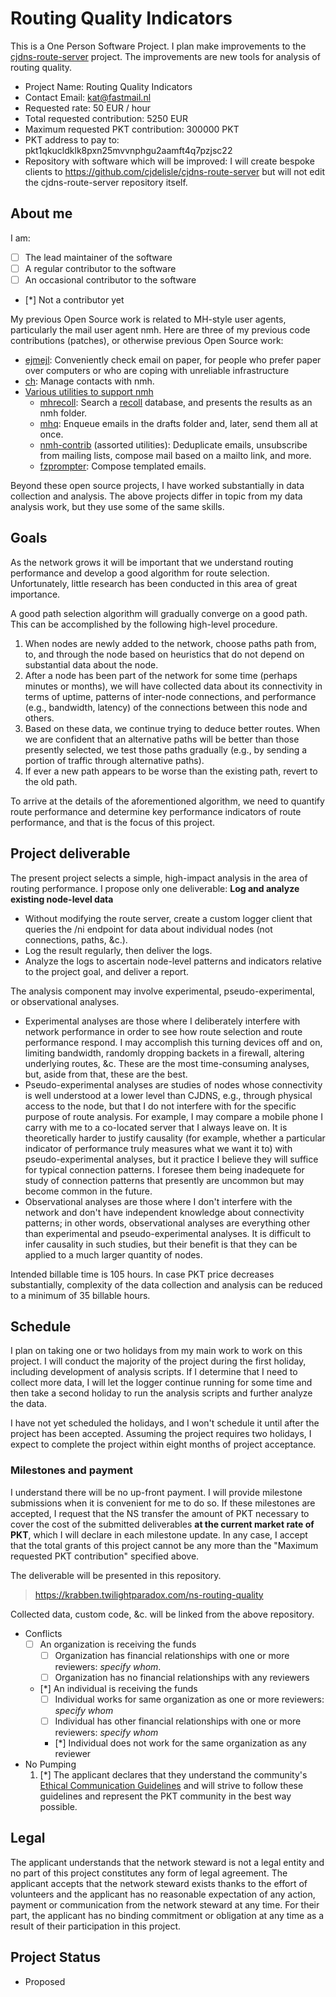 # Routing Quality Indicators

This is a One Person Software Project. I plan make improvements to the
[cjdns-route-server](https://github.com/cjdelisle/cjdns-route-server) project.
The improvements are new tools for analysis of routing quality.

* Project Name: Routing Quality Indicators
* Contact Email: kat@fastmail.nl
* Requested rate: 50 EUR / hour
* Total requested contribution: 5250 EUR
* Maximum requested PKT contribution: 300000 PKT
* PKT address to pay to: pkt1qkucldklk8pxn25mvvnphgu2aamft4q7pzjsc22
* Repository with software which will be improved:
  I will create bespoke clients to https://github.com/cjdelisle/cjdns-route-server
  but will not edit the cjdns-route-server repository itself.

## About me

I am:

* [ ] The lead maintainer of the software
* [ ] A regular contributor to the software
* [ ] An occasional contributor to the software
* [*] Not a contributor yet

My previous Open Source work is related to MH-style user agents, particularly
the mail user agent nmh. Here are three of my previous code contributions
(patches), or otherwise previous Open Source work:

* [ejmejl](https://krabben.twilightparadox.com/fossil/ejmejl/dir?ci=tip):
  Conveniently check email on paper, for people who prefer paper over computers
  or who are coping with unreliable infrastructure
* [ch](https://krabben.twilightparadox.com/fossil/ch/dir?ci=tip):
  Manage contacts with nmh.
* [Various utilities to support nmh](https://lists.nongnu.org/archive/html/nmh-workers/2020-08/msg00000.html)
  * [mhrecoll](https://krabben.twilightparadox.com/fossil/mhrecoll):
    Search a [recoll](https://www.lesbonscomptes.com/recoll) database, and presents
    the results as an nmh folder.
  * [mhq](https://krabben.twilightparadox.com/fossil/mhq):
    Enqueue emails in the drafts folder and, later, send them all at once.
  * [nmh-contrib](https://krabben.twilightparadox.com/fossil/nmh-contrib) (assorted utilities):
    Deduplicate emails, unsubscribe from mailing lists, compose mail based
    on a mailto link, and more.
  * [fzprompter](https://krabben.twilightparadox.com/fossil/fzprompter):
    Compose templated emails.

Beyond these open source projects, I have worked substantially in data
collection and analysis. The above projects differ in topic from my data
analysis work, but they use some of the same skills.

## Goals
As the network grows it will be important that we understand routing performance
and develop a good algorithm for route selection. Unfortunately, little research
has been conducted in this area of great importance.

A good path selection algorithm will gradually converge on a good path.
This can be accomplished by the following high-level procedure.

1. When nodes are newly added to the network, choose paths path from, to,
   and through the node based on heuristics that do not depend on substantial
   data about the node.
2. After a node has been part of the network for some time (perhaps minutes
   or months), we will have collected data about its connectivity in terms
   of uptime, patterns of inter-node connections, and performance
   (e.g., bandwidth, latency) of the connections between this node and others.
3. Based on these data, we continue trying to deduce better routes. When we
   are confident that an alternative paths will be better than those presently
   selected, we test those paths gradually (e.g., by sending a portion of
   traffic through alternative paths).
4. If ever a new path appears to be worse than the existing path, revert
   to the old path.

To arrive at the details of the aforementioned algorithm, we need to quantify
route performance and determine key performance indicators of route performance,
and that is the focus of this project.

## Project deliverable
The present project selects a simple, high-impact analysis in the area
of routing performance. I propose only one deliverable:
**Log and analyze existing node-level data**

* Without modifying the route server, create a custom logger client that
  queries the /ni endpoint for data about individual nodes (not connections,
  paths, &c.).
* Log the result regularly, then deliver the logs.
* Analyze the logs to ascertain node-level patterns and indicators
  relative to the project goal, and deliver a report.

The analysis component may involve experimental, pseudo-experimental, or
observational analyses.

* Experimental analyses are those where I deliberately interfere with network performance
  in order to see how route selection and route performance respond. I may accomplish this
  turning devices off and on, limiting bandwidth, randomly dropping backets
  in a firewall, altering underlying routes, &c. These are the most time-consuming analyses,
  but, aside from that, these are the best.
* Pseudo-experimental analyses are studies of nodes whose connectivity is well understood
  at a lower level than CJDNS, e.g., through physical access to the node, but that I do not
  interfere with for the specific purpose of route analysis. For example, I may compare
  a mobile phone I carry with me to a co-located server that I always leave on.
  It is theoretically harder to justify causality (for example, whether a particular
  indicator of performance truly measures what we want it to) with
  pseudo-experimental analyses, but it practice I believe they will suffice for
  typical connection patterns. I foresee them being inadequete for study of
  connection patterns that presently are uncommon but may become common in the future.
* Observational analyses are those where I don't interfere with the network and don't
  have independent knowledge about connectivity patterns; in other words, observational
  analyses are everything other than experimental and pseudo-experimental analyses.
  It is difficult to infer causality in such studies, but their benefit is that they
  can be applied to a much larger quantity of nodes.

Intended billable time is 105 hours. In case PKT price decreases substantially,
complexity of the data collection and analysis can be reduced to a minimum
of 35 billable hours.

## Schedule
I plan on taking one or two holidays from my main work to work on this project.
I will conduct the majority of the project during the first holiday, including
development of analysis scripts. If I determine that I need to collect more
data, I will let the logger continue running for some time and then take a
second holiday to run the analysis scripts and further analyze the data.

I have not yet scheduled the holidays, and I won't schedule it until after
the project has been accepted. Assuming the project requires two holidays,
I expect to complete the project within eight months of project acceptance.

### Milestones and payment

I understand there will be no up-front payment. I will provide milestone submissions when it is convenient for me to do so. If these milestones are accepted, I request that the NS transfer the amount of PKT necessary to cover the cost of the submitted deliverables **at the current market rate of PKT**, which I will declare in each milestone update. In any case, I accept that the total grants of this project cannot be any more than the "Maximum requested PKT contribution" specified above.

The deliverable will be presented in this repository.

> https://krabben.twilightparadox.com/ns-routing-quality

Collected data, custom code, &c. will be linked from the above repository.

* Conflicts
  * [ ] An organization is receiving the funds
    * [ ] Organization has financial relationships with one or more reviewers: *specify whom*.
    * [ ] Organization has no financial relationships with any reviewers
  * [*] An individual is receiving the funds
    * [ ] Individual works for same organization as one or more reviewers: *specify whom*
    * [ ] Individual has other financial relationships with one or more reviewers: *specify whom*
    * [*] Individual does not work for the same organization as any reviewer
* No Pumping
  1. [*] The applicant declares that they understand the community's
  [Ethical Communication Guidelines](https://docs.pkt.cash/en/latest/communication/)
  and will strive to follow these guidelines and represent the PKT community in the best way possible.

## Legal

The applicant understands that the network steward is not a legal entity and no part of this
project constitutes any form of legal agreement. The applicant accepts that the network steward
exists thanks to the effort of volunteers and the applicant has no reasonable expectation of any
action, payment or communication from the network steward at any time. For their part, the
applicant has no binding commitment or obligation at any time as a result of their participation
in this project.

## Project Status

* Proposed
